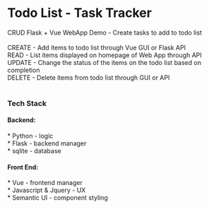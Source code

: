# Todo List - Task Tracker
CRUD Flask + Vue WebApp Demo - Create tasks to add to todo list <br />
<br />
CREATE - Add items to todo list through Vue GUI or Flask API <br />
READ - List items displayed on homepage of Web App through API <br />
UPDATE - Change the status of the items on the todo list based on completion <br />
DELETE - Delete items from todo list through GUI or API <br />
<br />

<h3>Tech Stack</h3>
<h4>Backend:</h4>
* Python - logic <br />
* Flask - backend manager <br />
* sqlite - database <br />
<h4>Front End:</h4>
* Vue - frontend manager <br />
* Javascript & Jquery - UX <br />
* Semantic UI - component styling <br />
